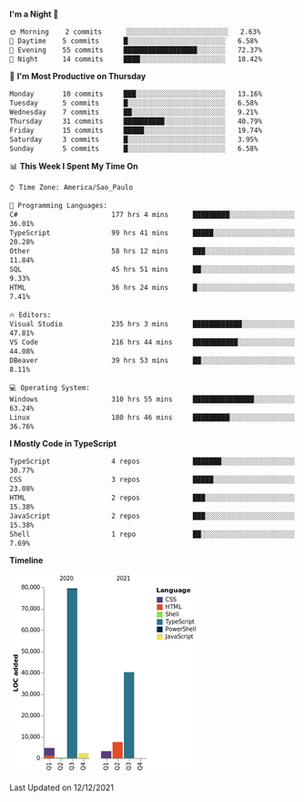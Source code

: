 <!--START_SECTION:waka-->
**I'm a Night 🦉** 

```text
🌞 Morning    2 commits      ░░░░░░░░░░░░░░░░░░░░░░░░░   2.63% 
🌆 Daytime    5 commits      █░░░░░░░░░░░░░░░░░░░░░░░░   6.58% 
🌃 Evening    55 commits     ██████████████████░░░░░░░   72.37% 
🌙 Night      14 commits     ████░░░░░░░░░░░░░░░░░░░░░   18.42%

```
📅 **I'm Most Productive on Thursday** 

```text
Monday       10 commits     ███░░░░░░░░░░░░░░░░░░░░░░   13.16% 
Tuesday      5 commits      █░░░░░░░░░░░░░░░░░░░░░░░░   6.58% 
Wednesday    7 commits      ██░░░░░░░░░░░░░░░░░░░░░░░   9.21% 
Thursday     31 commits     ██████████░░░░░░░░░░░░░░░   40.79% 
Friday       15 commits     █████░░░░░░░░░░░░░░░░░░░░   19.74% 
Saturday     3 commits      █░░░░░░░░░░░░░░░░░░░░░░░░   3.95% 
Sunday       5 commits      █░░░░░░░░░░░░░░░░░░░░░░░░   6.58%

```


📊 **This Week I Spent My Time On** 

```text
⌚︎ Time Zone: America/Sao_Paulo

💬 Programming Languages: 
C#                       177 hrs 4 mins      █████████░░░░░░░░░░░░░░░░   36.01% 
TypeScript               99 hrs 41 mins      █████░░░░░░░░░░░░░░░░░░░░   20.28% 
Other                    58 hrs 12 mins      ███░░░░░░░░░░░░░░░░░░░░░░   11.84% 
SQL                      45 hrs 51 mins      ██░░░░░░░░░░░░░░░░░░░░░░░   9.33% 
HTML                     36 hrs 24 mins      █░░░░░░░░░░░░░░░░░░░░░░░░   7.41%

🔥 Editors: 
Visual Studio            235 hrs 3 mins      ████████████░░░░░░░░░░░░░   47.81% 
VS Code                  216 hrs 44 mins     ███████████░░░░░░░░░░░░░░   44.08% 
DBeaver                  39 hrs 53 mins      ██░░░░░░░░░░░░░░░░░░░░░░░   8.11%

💻 Operating System: 
Windows                  310 hrs 55 mins     ███████████████░░░░░░░░░░   63.24% 
Linux                    180 hrs 46 mins     █████████░░░░░░░░░░░░░░░░   36.76%

```

**I Mostly Code in TypeScript** 

```text
TypeScript               4 repos             ███████░░░░░░░░░░░░░░░░░░   30.77% 
CSS                      3 repos             █████░░░░░░░░░░░░░░░░░░░░   23.08% 
HTML                     2 repos             ███░░░░░░░░░░░░░░░░░░░░░░   15.38% 
JavaScript               2 repos             ███░░░░░░░░░░░░░░░░░░░░░░   15.38% 
Shell                    1 repo              ██░░░░░░░░░░░░░░░░░░░░░░░   7.69%

```


**Timeline**

![Chart not found](https://raw.githubusercontent.com/jonhoffmam/jonhoffmam/master/charts/bar_graph.png) 


 Last Updated on 12/12/2021
<!--END_SECTION:waka-->
